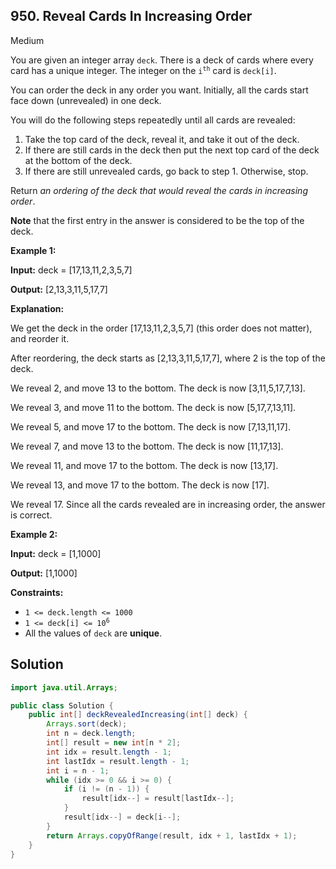 ## 950\. Reveal Cards In Increasing Order

Medium

You are given an integer array `deck`. There is a deck of cards where every card has a unique integer. The integer on the <code>i<sup>th</sup></code> card is `deck[i]`.

You can order the deck in any order you want. Initially, all the cards start face down (unrevealed) in one deck.

You will do the following steps repeatedly until all cards are revealed:

1.  Take the top card of the deck, reveal it, and take it out of the deck.
2.  If there are still cards in the deck then put the next top card of the deck at the bottom of the deck.
3.  If there are still unrevealed cards, go back to step 1. Otherwise, stop.

Return _an ordering of the deck that would reveal the cards in increasing order_.

**Note** that the first entry in the answer is considered to be the top of the deck.

**Example 1:**

**Input:** deck = [17,13,11,2,3,5,7]

**Output:** [2,13,3,11,5,17,7]

**Explanation:**

We get the deck in the order [17,13,11,2,3,5,7] (this order does not matter), and reorder it.

After reordering, the deck starts as [2,13,3,11,5,17,7], where 2 is the top of the deck.

We reveal 2, and move 13 to the bottom. The deck is now [3,11,5,17,7,13].

We reveal 3, and move 11 to the bottom. The deck is now [5,17,7,13,11].

We reveal 5, and move 17 to the bottom. The deck is now [7,13,11,17].

We reveal 7, and move 13 to the bottom. The deck is now [11,17,13].

We reveal 11, and move 17 to the bottom. The deck is now [13,17].

We reveal 13, and move 17 to the bottom. The deck is now [17].

We reveal 17. Since all the cards revealed are in increasing order, the answer is correct.

**Example 2:**

**Input:** deck = [1,1000]

**Output:** [1,1000]

**Constraints:**

*   `1 <= deck.length <= 1000`
*   <code>1 <= deck[i] <= 10<sup>6</sup></code>
*   All the values of `deck` are **unique**.

## Solution

```java
import java.util.Arrays;

public class Solution {
    public int[] deckRevealedIncreasing(int[] deck) {
        Arrays.sort(deck);
        int n = deck.length;
        int[] result = new int[n * 2];
        int idx = result.length - 1;
        int lastIdx = result.length - 1;
        int i = n - 1;
        while (idx >= 0 && i >= 0) {
            if (i != (n - 1)) {
                result[idx--] = result[lastIdx--];
            }
            result[idx--] = deck[i--];
        }
        return Arrays.copyOfRange(result, idx + 1, lastIdx + 1);
    }
}
```
